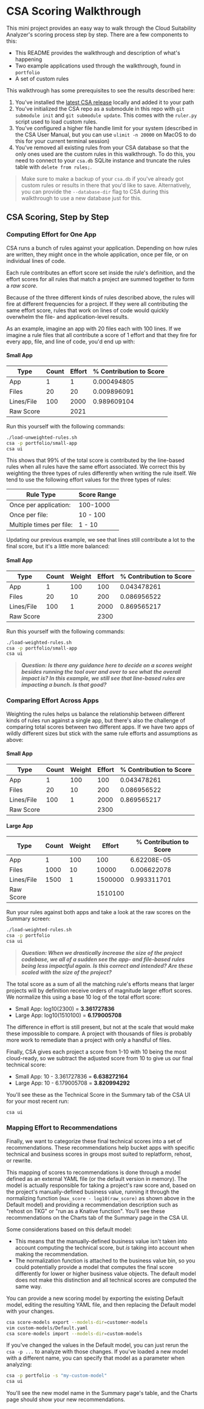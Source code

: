 # CSA Scoring Walkthrough

This mini project provides an easy way to walk through the Cloud Suitability Analyzer's scoring process step by step.  There are a few components to this:

- This README provides the walkthrough and description of what's happening
- Two example applications used through the walkthrough, found in `portfolio`
- A set of custom rules

This walkthrough has some prerequisites to see the results described here:

1. You've installed the [latest CSA release](https://github.com/vmware-tanzu/cloud-suitability-analyzer) locally and added it to your path
1. You've initialized the CSA repo as a submodule in this repo with `git submodule init` and `git submodule update`.  This comes with the `ruler.py` script used to load custom rules.
1. You've configured a higher file handle limit for your system (described in the CSA User Manual, but you can use `ulimit -n 20000` on MacOS to do this for your current terminal session)
1. You've removed all existing rules from your CSA database so that the only ones used are the custom rules in this walkthrough.  To do this, you need to connect to your `csa.db` SQLite instance and truncate the rules table with `delete from rules;`.

> Make sure to make a backup of your `csa.db` if you've already got custom rules or results in there that you'd like to save.  Alternatively, you can provide the `--database-dir` flag to CSA during this walkthrough to use a new database just for this.

## CSA Scoring, Step by Step

### Computing Effort for One App

CSA runs a bunch of rules against your application.  Depending on how rules are written, they might once in the whole application, once per file, or on individual lines of code.

Each rule contributes an effort score set inside the rule's definition, and the effort scores for all rules that match a project are summed together to form a _raw score_.

Because of the three different kinds of rules described above, the rules will fire at different frequencies for a project.  If they were all contributing the same effort score, rules that work on lines of code would quickly overwhelm the file- and application-level results.

As an example, imagine an app with 20 files each with 100 lines.  If we imagine a rule files that all contribute a score of 1 effort and that they fire for every app, file, and line of code, you'd end up with:

#### Small App
Type | Count | Effort | % Contribution to Score
--- | --- | --- | ---
App	| 1	| 1	| 0.000494805
Files | 20 | 20 | 0.009896091
Lines/File | 100 | 2000 | 0.989609104
Raw Score  | | 2021

Run this yourself with the following commands:
```bash
./load-unweighted-rules.sh
csa -p portfolio/small-app
csa ui
```
        
This shows that 99% of the total score is contributed by the line-based rules when all rules have the same effort associated.  We correct this by weighting the three types of rules differently when writing the rule itself.  We tend to use the following effort values for the three types of rules:

Rule Type | Score Range
--- | ---
Once per application: | 100-1000
Once per file: | 10 - 100
Multiple times per file: | 1 - 10

Updating our previous example, we see that lines still contribute a lot to the final score, but it's a little more balanced:
    
#### Small App
Type | Count | Weight | Effort | % Contribution to Score
--- | --- | --- | --- | ---
App | 1 | 100 | 100 | 0.043478261
Files | 20 | 10 | 200 | 0.086956522
Lines/File | 100 | 1 | 2000 | 0.869565217
Raw Score |  |  | 2300

Run this yourself with the following commands:
```bash
./load-weighted-rules.sh
csa -p portfolio/small-app
csa ui
```
    
> ***Question: Is there any guidance here to decide on a scores weight besides running the tool over and over to see what the overall impact is?  In this example, we still see that line-based rules are impacting a bunch. Is that good?***

### Comparing Effort Across Apps

Weighting the rules helps us balance the relationship between different kinds of rules run against a single app, but there's also the challenge of comparing total scores between two different apps.  If we have two apps of wildly different sizes but stick with the same rule efforts and assumptions as above:
    
#### Small App
Type | Count | Weight | Effort | % Contribution to Score
--- | --- | --- | --- | ---
App | 1 | 100 | 100 | 0.043478261
Files | 20 | 10 | 200 | 0.086956522
Lines/File | 100 | 1 | 2000 | 0.869565217
Raw Score |  |  | 2300

#### Large App
Type | Count | Weight | Effort | % Contribution to Score
--- | --- | --- | --- | ---
App | 1 | 100 | 100 | 6.62208E-05
Files | 1000 | 10 | 10000 | 0.006622078
Lines/File | 1500 | 1 | 1500000 | 0.993311701
Raw Score |  |  | 1510100

Run your rules against both apps and take a look at the raw scores on the Summary screen:
```bash
./load-weighted-rules.sh
csa -p portfolio
csa ui
```

> ***Question:  When we drastically increase the size of the project codebase, we all of a sudden see the app- and file-based rules being less impactful again.  Is this correct and intended?  Are these scaled with the size of the project?***

The total score as a sum of all the matching rule's efforts means that larger projects will by definition receive orders of magnitude larger effort scores.  We normalize this using a base 10 log of the total effort score:

- Small App:  log10(2300)  = **3.361727836**
- Large App:  log10(1510100) = **6.179005708**

The difference in effort is still present, but not at the scale that would make these impossible to compare.  A project with thousands of files _is_ probably more work to remediate than a project with only a handful of files.

Finally, CSA gives each project a score from 1-10 with 10 being the most cloud-ready, so we subtract the adjusted score from 10 to give us our final technical score:

- Small App:  10 - 3.361727836 = **6.638272164**
- Large App:  10 - 6.179005708 = **3.820994292**

You'll see these as the Technical Score in the Summary tab of the CSA UI for your most recent run:

```bash
csa ui
```

### Mapping Effort to Recommendations

Finally, we want to categorize these final technical scores into a set of recommendations.  These recommendations help bucket apps with specific technical and business scores in groups most suited to replatform, rehost, or rewrite.

This mapping of scores to recommendations is done through a model defined as an external YAML file (or the default version in memory).  The model is actually responsible for taking a project's raw score and, based on the project's manually-defined business value, running it through the normalizing function (`max_score - log10(raw_score)` as shown above in the Default model) and providing a recommendation description such as "rehost on TKG" or "run as a Knative function".  You'll see these recommendations on the Charts tab of the Summary page in the CSA UI.

Some considerations based on this default model:
- This means that the manually-defined business value isn't taken into account computing the technical score, but _is_ taking into account when making the recommendation.
- The normalization function is attached to the business value bin, so you could potentially provide a model that computes the final score differently for lower or higher business value objects.  The default model does not make this distinction and all technical scores are computed the same way.

You can provide a new scoring model by exporting the existing Default model, editing the resulting YAML file, and then replacing the Default model with your changes.

```bash
csa score-models export --models-dir=customer-models
vim custom-models/Default.yaml
csa score-models import --models-dir=custom-models
```

If you've changed the values in the Default model, you can just rerun the `csa -p ...` to analyze with those changes.  If you've loaded a new model with a different name, you can specify that model as a parameter when analyzing:

```bash
csa -p portfolio -s "my-custom-model"
csa ui
```

You'll see the new model name in the Summary page's table, and the Charts page should show your new recommendations.